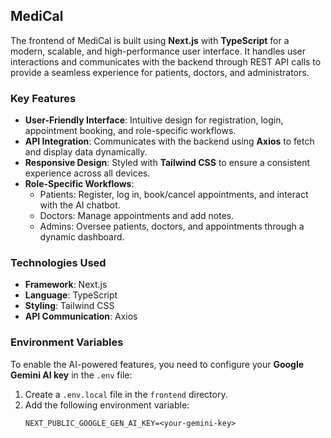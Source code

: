 ## MediCal

The frontend of MediCal is built using **Next.js** with **TypeScript** for a modern, scalable, and high-performance user interface. It handles user interactions and communicates with the backend through REST API calls to provide a seamless experience for patients, doctors, and administrators.

### **Key Features**

- **User-Friendly Interface**: Intuitive design for registration, login, appointment booking, and role-specific workflows.
- **API Integration**: Communicates with the backend using **Axios** to fetch and display data dynamically.
- **Responsive Design**: Styled with **Tailwind CSS** to ensure a consistent experience across all devices.
- **Role-Specific Workflows**:
  - Patients: Register, log in, book/cancel appointments, and interact with the AI chatbot.
  - Doctors: Manage appointments and add notes.
  - Admins: Oversee patients, doctors, and appointments through a dynamic dashboard.

### **Technologies Used**

- **Framework**: Next.js
- **Language**: TypeScript
- **Styling**: Tailwind CSS
- **API Communication**: Axios

### **Environment Variables**

To enable the AI-powered features, you need to configure your **Google Gemini AI key** in the `.env` file:

1. Create a `.env.local` file in the `frontend` directory.
2. Add the following environment variable:
   ```env
   NEXT_PUBLIC_GOOGLE_GEN_AI_KEY=<your-gemini-key>
   ```
